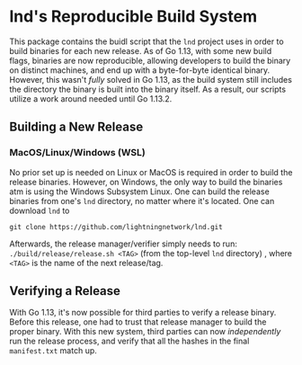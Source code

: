 # lnd's Reproducible Build System

This package contains the buidl script that the `lnd` project uses in order to
build binaries for each new release. As of Go 1.13, with some new build flags,
binaries are now reproducible, allowing developers to build the binary on
distinct machines, and end up with a byte-for-byte identical binary.  However,
this wasn't _fully_ solved in Go 1.13, as the build system still includes the
directory the binary is built into the binary itself. As a result, our scripts
utilize a work around needed until Go 1.13.2.  

## Building a New Release

### MacOS/Linux/Windows (WSL)

No prior set up is needed on Linux or MacOS is required in order to build the
release binaries.  However, on Windows, the only way to build the binaries atm
is using the Windows Subsystem Linux. One can build the release binaries from
one's `lnd` directory, no matter where it's located.  One can download `lnd` to

```
git clone https://github.com/lightningnetwork/lnd.git
```

Afterwards, the release manager/verifier simply needs to run:
`./build/release/release.sh <TAG>` (from the top-level `lnd` directory) , where
`<TAG>` is the name of the next release/tag.

## Verifying a Release

With Go 1.13, it's now possible for third parties to verify a release binary.
Before this release, one had to trust that release manager to build the proper
binary. With this new system, third parties can now _independently_ run the
release process, and verify that all the hashes in the final `manifest.txt`
match up.

